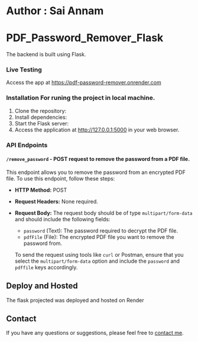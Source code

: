 # Author : Sai Annam

# PDF_Password_Remover_Flask

The backend is built using Flask.


### Live Testing
Access the app at https://pdf-password-remover.onrender.com



### Installation For runing the project in local machine.

1. Clone the repository:
2. Install dependencies:
3. Start the Flask server:
4. Access the application at http://127.0.0.1:5000 in your web browser.

   
### API Endpoints

#### `/remove_password` - POST request to remove the password from a PDF file.

This endpoint allows you to remove the password from an encrypted PDF file. To use this endpoint, follow these steps:

- **HTTP Method:** POST

- **Request Headers:** None required.

- **Request Body:** The request body should be of type `multipart/form-data` and should include the following fields:

  - `password` (Text): The password required to decrypt the PDF file.
  - `pdfFile` (File): The encrypted PDF file you want to remove the password from.

  To send the request using tools like `curl` or Postman, ensure that you select the `multipart/form-data` option and include the `password` and `pdffile` keys accordingly.

## Deploy and Hosted
The flask projected was deployed and hosted on Render

## Contact

If you have any questions or suggestions, please feel free to [contact me](https://linktr.ee/MR_ASK_Chay).

